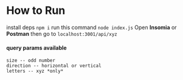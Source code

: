 # How to Run
install deps
```npm i```
run this command
```node index.js```
Open **Insomia** or **Postman** then go to
```localhost:3001/api/xyz```
#### query params available
```
size -- odd number
direction -- horizontal or vertical
letters -- xyz *only*
```